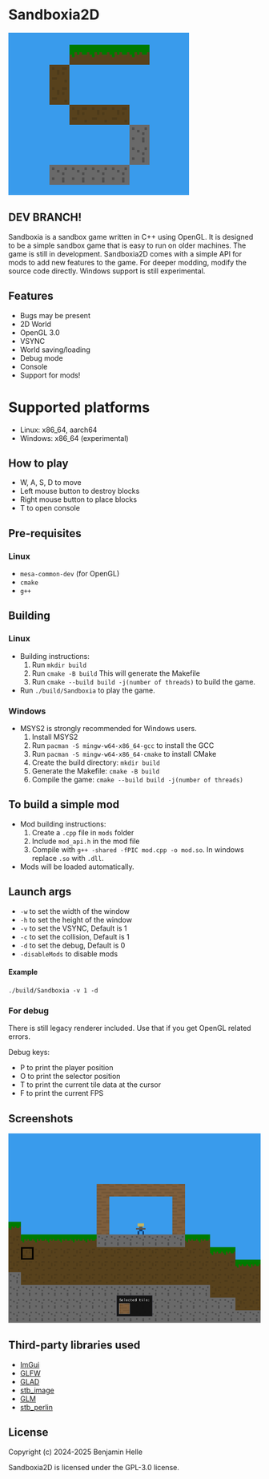 # Sandboxia2D
![Logo](./assets/logo.png)

## DEV BRANCH!

Sandboxia is a sandbox game written in C++ using OpenGL. It is designed to be a simple sandbox game that is easy to run on older machines. The game is still in development. Sandboxia2D comes with a simple API for mods to add new features to the game. For deeper modding, modify the source code directly. Windows support is still experimental.

## Features
- Bugs may be present
- 2D World
- OpenGL 3.0
- VSYNC
- World saving/loading
- Debug mode
- Console
- Support for mods!

# Supported platforms
- Linux: x86_64, aarch64
- Windows: x86_64 (experimental)

## How to play

- W, A, S, D to move
- Left mouse button to destroy blocks
- Right mouse button to place blocks
- T to open console

## Pre-requisites
### Linux
- `mesa-common-dev` (for OpenGL)
- `cmake`
- `g++`

## Building

### Linux
- Building instructions:
    1. Run `mkdir build`  
    2. Run `cmake -B build` This will generate the Makefile
    3. Run `cmake --build build -j(number of threads)` to build the game.
- Run `./build/Sandboxia` to play the game.
### Windows
- MSYS2 is strongly recommended for Windows users.
    1. Install MSYS2
    2. Run `pacman -S mingw-w64-x86_64-gcc` to install the GCC
    3. Run `pacman -S mingw-w64-x86_64-cmake` to install CMake
    4. Create the build directory: `mkdir build`
    5. Generate the Makefile: `cmake -B build`
    6. Compile the game: `cmake --build build -j(number of threads)`

## To build a simple mod
- Mod building instructions:
    1. Create a `.cpp` file in `mods` folder
    2. Include `mod_api.h` in the mod file
    3. Compile with `g++ -shared -fPIC mod.cpp -o mod.so`. In windows replace `.so` with `.dll`.
- Mods will be loaded automatically.

## Launch args

- `-w` to set the width of the window
- `-h` to set the height of the window
- `-v` to set the VSYNC, Default is 1
- `-c` to set the collision, Default is 1
- `-d` to set the debug, Default is 0
- `-disableMods` to disable mods

#### Example

`./build/Sandboxia -v 1 -d`

### For debug
There is still legacy renderer included. Use that if you get OpenGL related errors.

Debug keys:

- P to print the player position
- O to print the selector position
- T to print the current tile data at the cursor
- F to print the current FPS

## Screenshots
![Sandboxia](./assets/screenshot1.png)


## Third-party libraries used
- [ImGui](https://github.com/ocornut/imgui)
- [GLFW](https://github.com/glfw/glfw)
- [GLAD](https://github.com/Dav1dde/glad)
- [stb_image](https://github.com/nothings/stb)
- [GLM](https://github.com/g-truc/glm)
- [stb_perlin](https://github.com/nothings/stb)


## License
Copyright (c) 2024-2025 Benjamin Helle

Sandboxia2D is licensed under the GPL-3.0 license.
